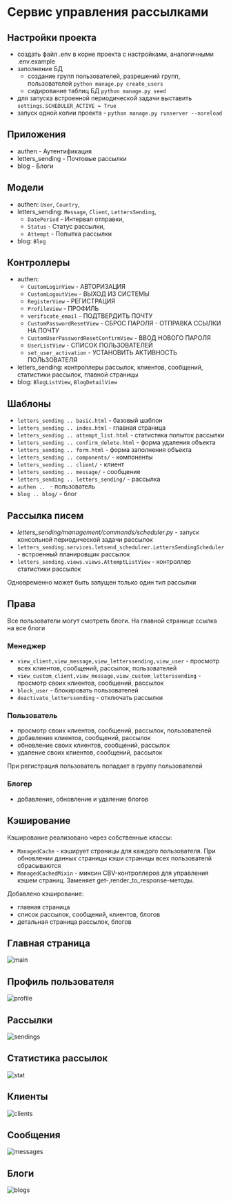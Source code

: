 #  Сервис управления рассылками

## Настройки проекта
+ cоздать файл .env в корне проекта с настройками, аналогичными .env.example
+ заполнение БД
  * создание групп пользователей, разрешений групп, пользователей ```python manage.py create_users```
  * сидирование таблиц БД ```python manage.py seed```
+ для запуска встроенной периодической задачи выставить ``settings.SCHEDULER_ACTIVE = True``
+ запуск одной копии проекта - ``python manage.py runserver --noreload``

## Приложения
+ authen - Аутентификация
+ letters_sending - Почтовые рассылки
+ blog - Блоги

## Модели
* authen: ``User``, ``Country``, 
* letters_sending: ``Message``, ``Client``, ``LettersSending``,
  + ``DatePeriod`` - Интервал отправки,
  + ``Status`` - Статус рассылки,
  + ``Attempt`` - Попытка рассылки
* blog: ``Blog``
  
## Контроллеры
* authen: 
  + ``CustomLoginView`` - АВТОРИЗАЦИЯ
  + ``CustomLogoutView`` - ВЫХОД ИЗ СИСТЕМЫ
  + ``RegisterView`` - РЕГИСТРАЦИЯ
  + ``ProfileView`` - ПРОФИЛЬ
  + ``verificate_email`` - ПОДТВЕРДИТЬ ПОЧТУ
  + ``CustomPasswordResetView`` - СБРОС ПАРОЛЯ - ОТПРАВКА ССЫЛКИ НА ПОЧТУ
  + ``CustomUserPasswordResetConfirmView`` - ВВОД НОВОГО ПАРОЛЯ
  + ``UserListView`` - СПИСОК ПОЛЬЗОВАТЕЛЕЙ
  + ``set_user_activation`` - УСТАНОВИТЬ АКТИВНОСТЬ ПОЛЬЗОВАТЕЛЯ
* letters_sending: контроллеры рассылок, клиентов, сообщений, статистики рассылок, главной страницы
* blog: ``BlogListView``, ``BlogDetailView``
 
## Шаблоны
+ ``letters_sending .. basic.html`` - базовый шаблон
+ ``letters_sending .. index.html`` - главная страница
+ ``letters_sending .. attempt_list.html`` - статистика попыток рассылки
+ ``letters_sending .. confirm_delete.html`` - форма удаления объекта
+ ``letters_sending .. form.html`` - форма заполнения объекта
+ ``letters_sending .. components/`` - компоненты
+ ``letters_sending .. client/`` - клиент
+ ``letters_sending .. message/`` - сообщение
+ ``letters_sending .. letters_sending/`` - рассылка
+ ``authen .. `` - пользователь
+ ``blog .. blog/`` - блог 

## Рассылка писем

+ *letters_sending/management/commands/scheduler.py* - запуск консольной периодической задачи рассылок
+ ``letters_sending.services.letsend_schedulrer.LettersSendingScheduler`` - встроенный планировщик рассылок
+ ``letters_sending.views.views.AttemptListView`` - контроллер статистики рассылок

Одновременно может быть запущен только один тип рассылки

## Права 

Все пользователи могут смотреть блоги. На главной странице ссылка на все блоги

###  Менеджер
+ ``view_client,view_message,view_letterssending,view_user`` - просмотр всех клиентов, сообщений, рассылок, пользователей
+ ``view_custom_client,view_message,view_custom_letterssending`` - просмотр своих клиентов, сообщений, рассылок
+ ``block_user`` - блокировать пользователей
+ ``deactivate_letterssending`` - отключать рассылки

### Пользователь
+ просмотр своих клиентов, сообщений, рассылок, пользователей
+ добавление клиентов, сообщений, рассылок
+ обновление своих клиентов, сообщений, рассылок
+ удаление своих клиентов, сообщений, рассылок

При регистрация пользователь попадает в группу пользователей

### Блогер
+ добавление, обновление и удаление блогов

## Кэширование

Кэширование реализовано через собственные классы:
+ ``ManagedCache`` - кэширует страницы для каждого пользователя. При обновлении данных страницы кэши страницы всех пользователй сбрасываются
+ ``ManagedCachedMixin`` - миксин CBV-контроллеров для управления кэшем страниц. Заменяет get-,render_to_response-методы.

Добавлено кэширование:
+ главная страница
+ список рассылок, сообщений, клиентов, блогов
+ детальная страница рассылок, блогов

## Главная страница
![main](/readme/main.png)

## Профиль пользователя
![profile](/readme/user_profile.png)

## Рассылки 
![sendings](/readme/sendings.png)

## Статистика рассылок
![stat](/readme/stat.png)

## Клиенты
![clients](/readme/clients.png)

## Сообщения
![messages](/readme/messages.png)

## Блоги
![blogs](/readme/blogs.png)
